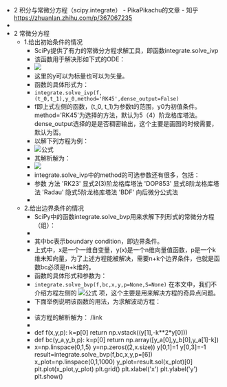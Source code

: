 - 2 积分与常微分方程（scipy.integrate） - PikaPikachu的文章 - 知乎
  https://zhuanlan.zhihu.com/p/367067235
-
- 2 常微分方程
	- 1.给出初始条件的情况
		- SciPy提供了有力的常微分方程求解工具，即函数integrate.solve_ivp
		- 该函数用于解决形如下式的ODE：
		- ![](https://www.zhihu.com/equation?tex=%5Cfrac%7B%5Cmathrm+d%5Cbold+y%7D%7B%5Cmathrm+dt%7D%3Df%28t%2C%5Cbold+y%29%2C%5C+%5Cbold+y%28t_0%29%3D%5Cbold+y_0%5C%5C)
		- 这里的y可以为标量也可以为矢量。
		- 函数的具体形式为：
		- ```integrate.solve_ivp(f,(t_0,t_1),y_0,method='RK45',dense_output=False)```
		- f即上式左侧的函数，(t_0, t_1)为参数t的范围，y0为初值条件。method='RK45'为选择的方法，默认为5（4）阶龙格库塔法。dense_output选择的是是否稠密输出，这个主要是画图的时候需要，默认为否。
		- 以解下列方程为例：
		- ![公式](https://www.zhihu.com/equation?tex=%5Cfrac%7B%5Cmathrm+dy%7D%7B%5Cmathrm+dt%7D%3Dy%5Csin+t%5C%5C)
		- 其解析解为：
		- ![](https://www.zhihu.com/equation?tex=%5Cfrac%7B%5Cmathrm+dy%7D%7B%5Cmathrm+dt%7D%3Dy%5Csin+t%5CRightarrow%5Cfrac%7B%5Cmathrm+dy%7D%7By%7D%3D%5Csin+t%5Cmathrm+dt%5CRightarrow%5Cln+y%3DC-%5Ccos+t%5C%5C%5CRightarrow+y%3De%5E%7BC-%5Ccos+t%7D%5CRightarrow+y%3DCe%5E%7B-%5Ccos+t%7D%5C%5C)
		- integrate.solve_ivp中的method的可选参数还有很多，包括：
		- 参数	方法
		  'RK23'	显式2(3)阶龙格库塔法
		  'DOP853'	显式8阶龙格库塔法
		  'Radau'	隐式5阶龙格库塔法
		  'BDF'	向后微分公式法
		-
	- 2.给出边界条件的情况
		- SciPy中的函数integrate.solve_bvp用来求解下列形式的常微分方程（组）：
		- [](https://www.zhihu.com/equation?tex=%5Cfrac%7B%5Cmathrm+d%5Cbold+y%7D%7B%5Cmathrm+dx%7D%3Df%28x%2C%5Cbold+y%2Cp%29%2BS%5Cfrac%7By%7D%7Bx-a%7D%2C%5Cquad+a%5Cle+x%5Cle+b%5C%5C+%5Ctext%7Bbc%7D%28%5Cbold+y%28a%29%2C%5Cbold+y%28b%29%2Cp%29%3D0%5C%5C)
		- 其中bc表示boundary condition，即边界条件。
		- 上式中，x是一个一维自变量，y(x)是一个n维向量值函数，p是一个k维未知向量，为了上述方程能被解决，需要n+k个边界条件，也就是函数bc必须是n+k维的。
		- 函数的具体形式和参数为：
		- `integrate.solve_bvp(f,bc,x,y,p=None,S=None)`
		  在本文中，我们不介绍方程左侧的 ![公式](https://www.zhihu.com/equation?tex=S%5Cfrac%7By%7D%7Bx-a%7D) 项，这个主要是用来解决方程的奇异点问题。
		- 下面举例说明该函数的用法，为求解波动方程：
		- [](https://www.zhihu.com/equation?tex=%5Cfrac%7B%5Cmathrm+d%5E2y%7D%7B%5Cmathrm+dx%5E2%7D%2Bk%5E2y%3D0%5C%5C+y%280%29%3Dy%281%29%3D0%5C%5C+y%27%280%29%3Dk%5C%5C)
		- 该方程的解析解为： /link
		-
		- def f(x,y,p):
		    k=p[0]
		    return np.vstack((y[1],-k**2*y[0]))
		- def bc(y_a,y_b,p):
		    k=p[0]
		    return np.array([y_a[0],y_b[0],y_a[1]-k])
		- x=np.linspace(0,1,5)
		  y=np.zeros((2,x.size))
		  y[0,1]=1
		  y[0,3]=-1
		  result=integrate.solve_bvp(f,bc,x,y,p=[6])
		  x_plot=np.linspace(0,1,1000)
		  y_plot=result.sol(x_plot)[0]
		  plt.plot(x_plot,y_plot)
		  plt.grid()
		  plt.xlabel('x')
		  plt.ylabel('y')
		  plt.show()